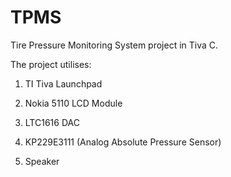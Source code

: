 # TPMS
Tire Pressure Monitoring System project in Tiva C.

The project utilises:

1. TI Tiva Launchpad

2. Nokia 5110 LCD Module

3. LTC1616 DAC

4. KP229E3111 (Analog Absolute Pressure Sensor)

5. Speaker
